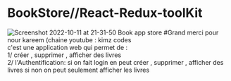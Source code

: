 # BookStore//React-Redux-toolKit 

![Screenshot 2022-10-11 at 21-31-50 Book app store](https://user-images.githubusercontent.com/96373497/195195956-08c9008e-70af-495f-817c-f8b9cbe23f70.png)
#Grand merci pour nour kareem (chaine youtube : kimz codes                                                                                                              
c'est une application web qui permet de :                                                                                                                                       
1/ créer , supprimer , afficher des livres                                                                                                                                     
2/ l'Authentification: si on fait login en peut créer , supprimer , afficher des livres si non on peut seulement afficher les livres


 
